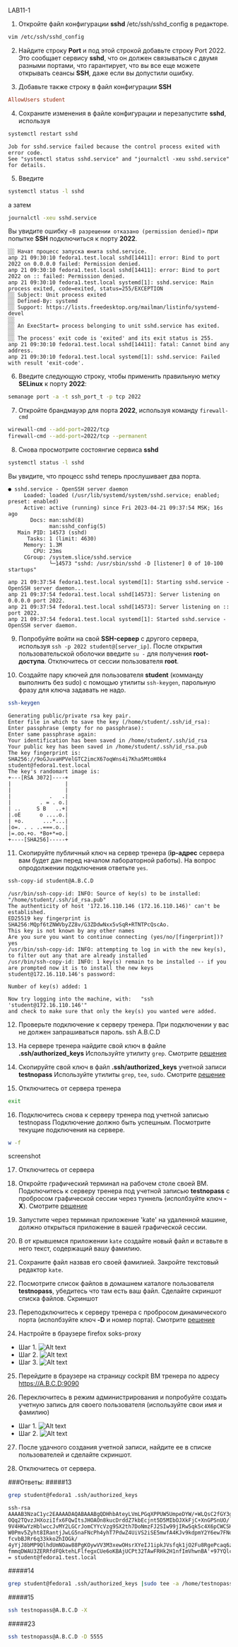 LAB11-1

1. Откройте файл конфигурации **sshd** /etc/ssh/sshd_config в редакторе.
```bash
vim /etc/ssh/sshd_config
``` 

2. Найдите строку **Port** и под этой строкой добавьте строку Port 2022. Это сообщает сервису **sshd**, что он должен связываться с двумя разными портами, что гарантирует, что вы все еще можете открывать сеансы **SSH**, даже если вы допустили ошибку.

3. Добавьте также строку в файл конфигурации **SSH**
```ini
AllowUsers student
```
4. Сохраните изменения в файле конфигурации и перезапустите **sshd**, используя 
```bash
systemctl restart sshd
```
```console
Job for sshd.service failed because the control process exited with error code.
See "systemctl status sshd.service" and "journalctl -xeu sshd.service" for details.
```

5. Введите 
```bash
systemctl status -l sshd
```
 а затем 
```bash
journalctl -xeu sshd.service
```

Вы увидите ошибку `«В разрешении отказано (permission denied)»` при попытке **SSH** подключиться к порту **2022**.
```console
░░ Начат процесс запуска юнита sshd.service.
апр 21 09:30:10 fedora1.test.local sshd[14411]: error: Bind to port 2022 on 0.0.0.0 failed: Permission denied.
апр 21 09:30:10 fedora1.test.local sshd[14411]: error: Bind to port 2022 on :: failed: Permission denied.
апр 21 09:30:10 fedora1.test.local systemd[1]: sshd.service: Main process exited, code=exited, status=255/EXCEPTION
░░ Subject: Unit process exited
░░ Defined-By: systemd
░░ Support: https://lists.freedesktop.org/mailman/listinfo/systemd-devel
░░
░░ An ExecStart= process belonging to unit sshd.service has exited.
░░
░░ The process' exit code is 'exited' and its exit status is 255.
апр 21 09:30:10 fedora1.test.local sshd[14411]: fatal: Cannot bind any address.
апр 21 09:30:10 fedora1.test.local systemd[1]: sshd.service: Failed with result 'exit-code'.
```

6. Введите следующую строку, чтобы применить правильную метку **SELinux** к порту **2022**:
```bash
semanage port -a -t ssh_port_t -p tcp 2022
```

7. Откройте брандмауэр для порта **2022**, используя команду `firewall-cmd` 
```bash
wirewall-cmd --add-port=2022/tcp
firewall-cmd --add-port=2022/tcp --permanent
```

8. Снова просмотрите состоянгие сервиса **sshd** 
```bash
systemctl status -l sshd
```
Вы увидите, что процесс sshd теперь прослушивает два порта.
```console
● sshd.service - OpenSSH server daemon
     Loaded: loaded (/usr/lib/systemd/system/sshd.service; enabled; preset: enabled)
     Active: active (running) since Fri 2023-04-21 09:37:54 MSK; 16s ago
       Docs: man:sshd(8)
             man:sshd_config(5)
   Main PID: 14573 (sshd)
      Tasks: 1 (limit: 4630)
     Memory: 1.3M
        CPU: 23ms
     CGroup: /system.slice/sshd.service
             └─14573 "sshd: /usr/sbin/sshd -D [listener] 0 of 10-100 startups"

апр 21 09:37:54 fedora1.test.local systemd[1]: Starting sshd.service - OpenSSH server daemon...
апр 21 09:37:54 fedora1.test.local sshd[14573]: Server listening on 0.0.0.0 port 2022.
апр 21 09:37:54 fedora1.test.local sshd[14573]: Server listening on :: port 2022.
апр 21 09:37:54 fedora1.test.local systemd[1]: Started sshd.service - OpenSSH server daemon.
```

9.  Попробуйте войти на свой **SSH-сервер** с другого сервера, используя `ssh -p 2022 student@[server_ip]`. После открытия пользовательской оболочки введите `su -` для получения **root-доступа**. Отключитесь от сессии пользователя **root**.

10. Создайте пару ключей для пользователя **student** (комманду выполнить без sudo) c помощью утилиты `ssh-keygen`, парольную фразу для ключа задавать не надо. 
```bash
ssh-keygen
```
```console
Generating public/private rsa key pair.
Enter file in which to save the key (/home/student/.ssh/id_rsa):
Enter passphrase (empty for no passphrase):
Enter same passphrase again:
Your identification has been saved in /home/student/.ssh/id_rsa
Your public key has been saved in /home/student/.ssh/id_rsa.pub
The key fingerprint is:
SHA256://9oGJuvaHPVelGTC2imcX67oqWns4i7Kha5MtoH0k4 student@fedora1.test.local
The key's randomart image is:
+---[RSA 3072]----+
|                 |
|                 |
|            .   .|
|         . = . o.|
| ..     S B   ..+|
|.oE      o ....o.|
| +o.      ...*...|
|o=. . . ..===.o..|
|=.oo.+o. *Bo+*=o.|
+----[SHA256]-----+
```

11. Скопируйте публичный ключ на сервер тренера (**ip-адрес** сервера вам будет дан перед началом лабораторной работы). На вопрос опродолжении подключения ответьте  `yes`.
```bash
ssh-copy-id student@A.B.C.D
```
```console
/usr/bin/ssh-copy-id: INFO: Source of key(s) to be installed: "/home/student/.ssh/id_rsa.pub"
The authenticity of host '172.16.110.146 (172.16.110.146)' can't be established.
ED25519 key fingerprint is SHA256:MQpf6tZNWVbyZZ8v/G3ZDdwNxx5vSqR+RTNTPcQscAo.
This key is not known by any other names
Are you sure you want to continue connecting (yes/no/[fingerprint])? yes
/usr/bin/ssh-copy-id: INFO: attempting to log in with the new key(s), to filter out any that are already installed
/usr/bin/ssh-copy-id: INFO: 1 key(s) remain to be installed -- if you are prompted now it is to install the new keys
student@172.16.110.146's password:

Number of key(s) added: 1

Now try logging into the machine, with:   "ssh 'student@172.16.110.146'"
and check to make sure that only the key(s) you wanted were added.
```
12.  Проверьте подключение к серверу тренера.  При подключении у вас не должен запрашиваться пароль.
ssh A.B.C.D

13. На сервере тренера найдите свой ключ в файле **.ssh/authorized_keys**
Используйте утилиту `grep`. Смотрите [решение](#13)


14. Скопируйте свой ключ в файл **.ssh/authorized_keys** учетной записи **testnopass**
Используйте утилиты `grep`, `tee`, `sudo`. Смотрите [решение](#14)


15. Отключитесь от сервера тренера 
```bash
exit
```

16. Подключитесь снова к серверу тренера под учетной записью testnopass Подключение должно быть успешным. Посмотрите текущие подключения на сервере.
```bash
w -f
```
screenshot

17. Отключитесь от сервера

18. Откройте графический терминал на рабочем столе своей ВМ. Подключитесь к серверу тренера под учетной записью **testnopass** с пробросом графической сессии через туннель (исполбзуйте ключ **-X**). Смотрите [решение](#15)

19. Запустите через терминал приложение 'kate' на удаленной машине, должно открыться приложение в вашей графической сессии.

20. В от крывшемся приложении `kate` создайте новый файл и вставьте в него текст, содержащий вашу фамилию.

21. Сохраните файл назвав его своей фамилией. Закройте текстовый редактор `kate`.

22. Посмотрите список файлов в домашнем каталоге пользователя **testnopass**, убедитесь что там есть ваш файл. Сделайте скриншот списка файлов.
Скриншот

23. Переподключитесь к серверу тренера с пробросом динамического порта (исполбзуйте ключ **-D** и номер порта). Смотрите [решение](#23) 


24. Настройте в браузере firefox soks-proxy 
+ Шаг 1.
  ![Alt text](img/l11im01.png)
+ Шаг 2.
![Alt text](img/l11im02.png)
+ Шаг 3.
![Alt text](img/l11im03.png)

25.   Перейдите в браузере на страницу cockpit ВМ тренера по адресу https://A.B.C.D:9090

26. Переключитесь в режим администрирования и попробуйте создать учетную запись для своего пользователя (используйте свои имя и фамилию)
+ Шаг 1.
  ![Alt text](img/l11im04.png)
+ Шаг 2.
![Alt text](img/l11im05.png)

27. После удачного создания учетной записи, найдите ее в списке пользователей и сделайте скриншот.

28. Отключитесь от сервера.

###Ответы:
#####13

```bash
grep student@fedora1 .ssh/authorized_keys
```
```console
ssh-rsa AAAAB3NzaC1yc2EAAAADAQABAAABgQDHhbAteyLVmLPGqXPPUW5UmpeDYW/+WLQsC2fGY3gHyruV/
OQq2TQvzJHXoziIfx6FQwItsJHOAOn8kucDrddZ7kbEcjnt5D5MIbOJXkFjC+XnGPSnUO/
9V4HKwYzHblwccJvMY2LGCrJomCYYcVzg9SX2th7DoNmzFJ2SIw99jIRw5qk5c4X6pCWCSKz9uTVo/
W0Pmv5Zyht8IRantjJwLG5naFNcPh4yhT7PdwZ4UiVS2iSE5mwfA4KJv9kdpmY2Y6ew7FNoXFzyplJsIWeyKd
fcvbBJRr6q33kkoZhIOGk/
4yYjJ8bMP9QlhdUmNOaw88PgKOywVV3M3xewOHsrXYeIJ1ipkJVsfqk1jO2Fu8RgePcaq6zrnPTgN35oSmseg
fmmqDWAU3ZERRfdFQktehLFlfegxCUe6oKBAjUCPt32TAwFRHk2H1nfImVhwnBA'+97YQlczUfDH2MKkfbKCw4RiXGCfT5OTH8WTl3ksyfWx1b2xgCD1ADCViW3CgQ0
= student@fedora1.test.local
```
#####14
```bash
grep student@fedora1 .ssh/authorized_keys |sudo tee -a /home/testnopass/.ssh/authorized_keys
```

#####15
```bash
ssh testnopass@A.B.C.D -X
```

#####23
```bash
ssh testnopass@A.B.C.D -D 5555
```
